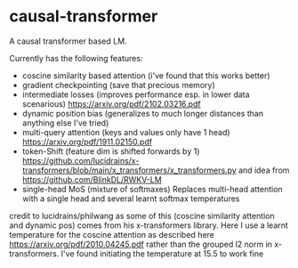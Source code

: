 # causal-transformer
A causal transformer based LM.

Currently has the following features:
- coscine similarity based attention (i've found that this works better)
- gradient checkpointing (save that precious memory)
- intermediate losses (improves performance esp. in lower data scenarious) https://arxiv.org/pdf/2102.03216.pdf
- dynamic position bias (generalizes to much longer distances than anything else I've tried)
- multi-query attention (keys and values only have 1 head) https://arxiv.org/pdf/1911.02150.pdf
- token-Shift (feature dim is shifted forwards by 1) https://github.com/lucidrains/x-transformers/blob/main/x_transformers/x_transformers.py and idea from https://github.com/BlinkDL/RWKV-LM
- single-head MoS (mixture of softmaxes) Replaces multi-head attention with a single head and several learnt softmax temperatures

credit to lucidrains/philwang as some of this (coscine similarity attention and dynamic pos) comes from his x-transformers library. Here I use a learnt temperature for the coscine attention as described here https://arxiv.org/pdf/2010.04245.pdf rather than the grouped l2 norm in x-transformers. I've found initiating the temperature at 15.5 to work fine
